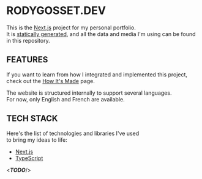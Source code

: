 # RODYGOSSET.DEV

This is the [Next.js](https://nextjs.org) project for my personal portfolio.  
It is [statically generated](https://nextjs.org/docs/basic-features/pages#static-generation), and all the data and media I'm using can be found in this repository.

## FEATURES

If you want to learn from how I integrated and implemented this project,  
check out the [How It's Made](https://github.com/rodygosset/portfolio/blob/main/public/markdown/en/HOWITSMADE.md) page.

The website is structured internally to support several languages.  
For now, only English and French are available.

## TECH STACK

Here's the list of technologies and libraries I've used  
to bring my ideas to life:

* [Next.js](https://nextjs.org)
* [TypeScript](https://typescriptlang.org)

<***TODO***/>


